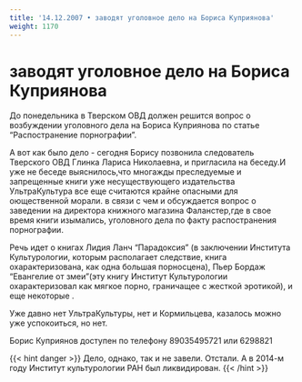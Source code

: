 ```yaml
---
title: '14.12.2007 • заводят уголовное дело на Бориса Куприянова'
weight: 1170
---
```


# заводят уголовное дело на Бориса Куприянова

До понедельника в Тверском ОВД должен решится вопрос о возбуждении уголовного дела на Бориса Куприянова по статье “Распостранение порнографии”.

А вот как было дело - сегодня Борису позвонила следователь Тверского ОВД Глинка Лариса Николаевна, и пригласила на беседу.И уже не беседе выяснилось,что многажды преследуемые и запрещенные книги уже несуществующего издательства УльтраКультура все еще считаются крайне опасными для оющественной морали. в связи с чем и обсуждается вопрос о заведении на директора книжного магазина Фаланстер,где в свое время книги изымались, уголовного дела по факту распостранения порнографии.

Речь идет о книгах Лидия Ланч “Парадоксия” (в заключении Института Культурологии, которым располагает следствие, книга охарактеризована, как одна большая порносцена), Пьер Бордаж “Евангелие от змеи”(эту книгу Институт Культурологии охарактеризовал как мягкое порно, граничащее с жесткой эротикой), и еще некоторые .

Уже давно нет УльтраКультуры, нет и Кормильцева, казалось можно уже успокоиться, но нет.

Борис Куприянов доступен по телефону 89035495721 или 6298821

{{< hint danger >}}
Дело, однако, так и не завели. Отстали. А в 2014-м году Институт культурологии РАН был ликвидирован.
{{< /hint >}}